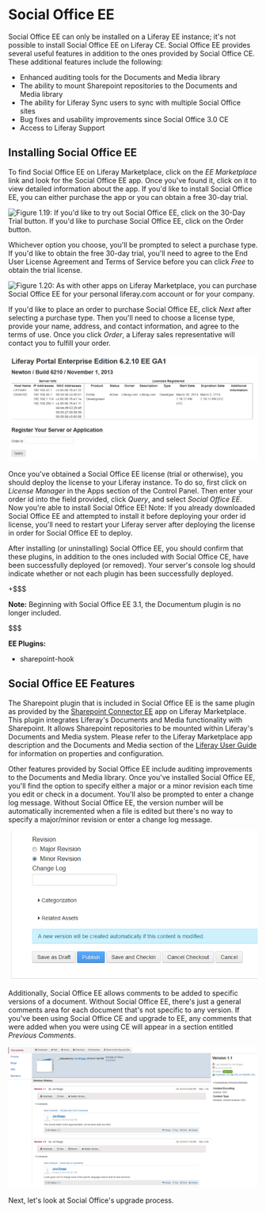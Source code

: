# Social Office EE [](id=social-office-ee)

Social Office EE can only be installed on a Liferay EE instance; it's not
possible to install Social Office EE on Liferay CE. Social Office EE provides
several useful features in addition to the ones provided by Social Office CE.
These additional features include the following:

- Enhanced auditing tools for the Documents and Media library
- The ability to mount Sharepoint repositories to the Documents and Media 
  library
- The ability for Liferay Sync users to sync with multiple Social Office sites
- Bug fixes and usability improvements since Social Office 3.0 CE
- Access to Liferay Support

## Installing Social Office EE 

To find Social Office EE on Liferay Marketplace, click on the *EE Marketplace*
link and look for the Social Office EE app. Once you've found it, click on it to
view detailed information about the app. If you'd like to install Social Office
EE, you can either purchase the app or you can obtain a free 30-day trial.

![Figure 1.19: If you'd like to try out Social Office EE, click on the *30-Day Trial* button. If you'd like to purchase Social Office EE, click on the *Order* button.](../../images/so-ee-order-trial.png)

Whichever option you choose, you'll be prompted to select a purchase type. If
you'd like to obtain the free 30-day trial, you'll need to agree to the End User
License Agreement and Terms of Service before you can click *Free* to obtain the
trial license.

![Figure 1.20: As with other apps on Liferay Marketplace, you can purchase Social Office EE for your personal liferay.com account or for your company.](../../images/so-ee-order-type.png)

If you'd like to place an order to purchase Social Office EE, click *Next* after
selecting a purchase type. Then you'll need to choose a license type, provide
your name, address, and contact information, and agree to the terms of use.
Once you click *Order*, a Liferay sales representative will contact you to
fulfill your order.

![Figure 1.21: To deploy your Social Office EE license, enter your order id license into the field provided, click *Query*, and select *Social Office EE*.](../../images/so-ee-order-id-license.png)

Once you've obtained a Social Office EE license (trial or otherwise), you should
deploy the license to your Liferay instance. To do so, first click on *License
Manager* in the Apps section of the Control Panel. Then enter your order id into 
the field provided, click *Query*, and select *Social Office EE*. Now you're 
able to install Social Office EE! Note: If you already downloaded Social Office 
EE and attempted to install it before deploying your order id license, you'll 
need to restart your Liferay server after deploying the license in order for 
Social Office EE to deploy.

After installing (or uninstalling) Social Office EE, you should
confirm that these plugins, in addition to the ones included with Social Office 
CE, have been successfully deployed (or removed). Your server's console log 
should indicate whether or not each plugin has been successfully deployed.

+$$$

**Note:** Beginning with Social Office EE 3.1, the Documentum plugin is no 
longer included.

$$$

**EE Plugins:**

- sharepoint-hook

## Social Office EE Features 

The Sharepoint plugin that is included in Social Office EE is the same plugin as 
provided by the [Sharepoint Connector EE](https://www.liferay.com/marketplace/-/mp/application/15188537) app on
Liferay Marketplace. This plugin integrates Liferay's Documents and Media 
functionality with Sharepoint. It allows Sharepoint repositories to be mounted 
within Liferay's Documents and Media system. Please refer to the Liferay 
Marketplace app description and the Documents and Media section of the 
[Liferay User Guide](https://www.liferay.com/documentation/liferay-portal/6.1/user-guide/-/ai/using-external-repositori-3) for information on properties and configuration.

Other features provided by Social Office EE include auditing improvements to the
Documents and Media library. Once you've installed Social Office EE, you'll find
the option to specify either a major or a minor revision each time you edit or
check in a document. You'll also be prompted to enter a change log message.
Without Social Office EE, the version number will be automatically incremented
when a file is edited but there's no way to specify a major/minor revision or
enter a change log message.

![Figure 1.22: Social Office EE allows you to specify a major or minor revision and enter a change log message each time you edit or check in a document.](../../images/so-ee-doclib-checkin-screen.png)

Additionally, Social Office EE allows comments to be added to specific versions
of a document. Without Social Office EE, there's just a general comments area
for each document that's not specific to any version. If you've been using
Social Office CE and upgrade to EE, any comments that were added when you were
using CE will appear in a section entitled *Previous Comments*.

![Figure 1.23: Comments can be added to specific versions of a document in Social Office EE.](../../images/version-control-ee.png)

Next, let's look at Social Office's upgrade process.
